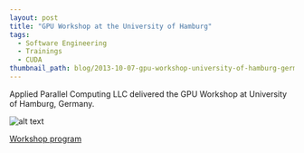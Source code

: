 ```yaml
---
layout: post
title: "GPU Workshop at the University of Hamburg"
tags:
  - Software Engineering
  - Trainings
  - CUDA
thumbnail_path: blog/2013-10-07-gpu-workshop-university-of-hamburg-germany/university_logo.png
---
```


Applied Parallel Computing LLC delivered the GPU Workshop at University of Hamburg, Germany.

![alt text](\assets\img\blog\2013-10-07-gpu-workshop-university-of-hamburg-germany\university_logo.png "Logo Title Text 1")

[Workshop program](\assets\img\blog\2013-10-07-gpu-workshop-university-of-hamburg-germany\uni_hamburg.pdf)
